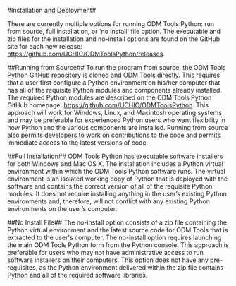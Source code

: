 #Installation and Deployment#

There are currently multiple options for running ODM Tools Python: run from source, full installation, or 'no install' file option. The executable and zip files for the installation and no-install options are found on the GitHub site for each new release: https://github.com/UCHIC/ODMToolsPython/releases.

##Running from Source##
To run the program from source, the ODM Tools Python GitHub repository is cloned and ODM Tools directly. This requires that a user first configure a Python environment on his/her computer that has all of the requisite Python modules and components already installed. The required Python modules are described on the ODM Tools Python GitHub homepage: https://github.com/UCHIC/ODMToolsPython. This approach will work for Windows, Linux, and Macintosh operating systems and may be preferable for experienced Python users who want flexibility in how Python and the various components are installed. Running from source also permits developers to work on contributions to the code and permits immediate access to the latest versions of code.

##Full Installation##
ODM Tools Python has executable software installers for both Windows and Mac OS X. The installation includes a Python virtual environment within which the ODM Tools Python software runs. The virtual environment is an isolated working copy of Python that is deployed with the software and contains the correct version of all of the requisite Python modules. It does not require installing anything in the user’s existing Python environments and, therefore, will not conflict with any existing Python environments on the user’s computer.

##No Install File##
The no-install option consists of a zip file containing the Python virtual environment and the latest source code for ODM Tools that is extracted to the user's computer. The no-install option requires launching the main ODM Tools Python form from the Python console. This approach is preferable for users who may not have administrative access to run software installers on their computers. This option does not have any pre-requisites, as the Python environment delivered within the zip file contains Python and all of the required software libraries. 